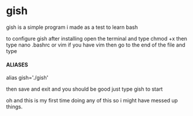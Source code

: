 # gish
gish is a simple program i made as a test to learn bash 


to configure gish after installing open the terminal and type chmod +x 
then type nano .bashrc or vim if you have vim then go to the end of the file and type  
#### ALIASES #####
alias gish='./gish'

then save and exit and you should be good just type gish to start 

oh and this is my first time doing any of this so i might have messed up things.
